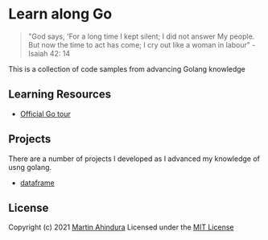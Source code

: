 # Learn along Go

> "God says, 'For a long time I kept silent; I did not answer My people. But now the time to act has come; I cry out like a woman in labour" - Isaiah 42: 14

This is a collection of code samples from advancing Golang knowledge

## Learning Resources

- [Official Go tour](https://tour.golang.org/)

## Projects

There are a number of projects I developed as I advanced my knowledge of usng golang.

- [dataframe](./projects/dataframe)

## License

Copyright (c) 2021 [Martin Ahindura](https://github.com/Tinitto) Licensed under the [MIT License](./LICENSE)
